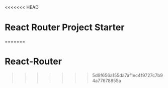 <<<<<<< HEAD
# React Router Project Starter
=======
# React-Router
>>>>>>> 5d9f656a155da7af1ec4f9727c7b94a77678855a
